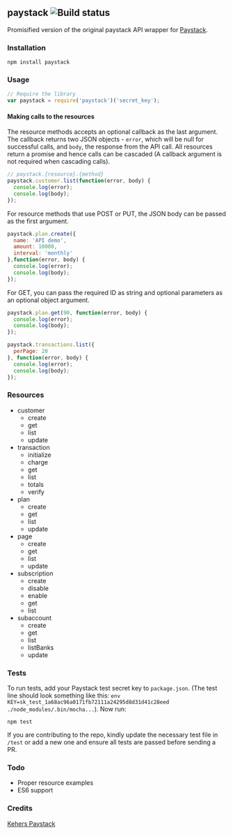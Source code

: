 ## paystack ![Build status](https://travis-ci.org/kehers/paystack.svg?branch=master)

Promisified version of the original paystack API wrapper for [Paystack](https://paystack.co/).

### Installation

```
npm install paystack
```

### Usage

```js
// Require the library
var paystack = require('paystack')('secret_key');
```

#### Making calls to the resources
The resource methods accepts an optional callback as the last argument. The callback returns two JSON objects - `error`, which will be null for successful calls, and `body`, the response from the API call. All resources return a promise and hence calls can be cascaded (A callback argument is not required when cascading calls).

```js
// paystack.{resource}.{method}
paystack.customer.list(function(error, body) {
  console.log(error);
  console.log(body);
});
```

For resource methods that use POST or PUT, the JSON body can be passed as the first argument.

```js
paystack.plan.create({
  name: 'API demo',
  amount: 10000,
  interval: 'monthly'
},function(error, body) {
  console.log(error);
  console.log(body);
});
```

For GET, you can pass the required ID as string and optional parameters as an optional object argument.

```js
paystack.plan.get(90, function(error, body) {
  console.log(error);
  console.log(body);
});
```

```js
paystack.transactions.list({
  perPage: 20
}, function(error, body) {
  console.log(error);
  console.log(body);
});
```

### Resources

- customer
  - create
  - get
  - list
  - update
- transaction
  - initialize
  - charge
  - get
  - list
  - totals
  - verify
- plan
  - create
  - get
  - list
  - update
- page
  - create
  - get
  - list
  - update
- subscription
  - create
  - disable
  - enable
  - get
  - list
- subaccount
  - create
  - get
  - list
  - listBanks
  - update

### Tests

To run tests, add your Paystack test secret key to `package.json`. (The test line should look something like this: `env KEY=sk_test_1a68ac96a0171fb72111a24295d8d31d41c28eed ./node_modules/.bin/mocha...`). Now run:

```
npm test
```

If you are contributing to the repo, kindly update the necessary test file in `/test` or add a new one and ensure all tests are passed before sending a PR.

### Todo

- Proper resource examples
- ES6 support

### Credits

[Kehers Paystack](https://github.com/kehers/paystack)
